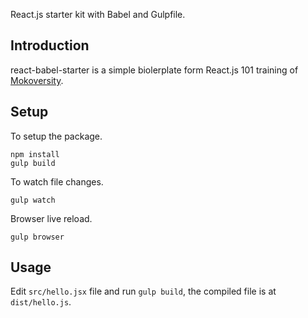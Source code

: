 React.js starter kit with Babel and Gulpfile.

## Introduction

react-babel-starter is a simple biolerplate form React.js 101 training of [Mokoversity](https://www.mokoversity.com).

## Setup

To setup the package.

```
npm install
gulp build
```

To watch file changes.

```
gulp watch
```

Browser live reload.

```
gulp browser
```

## Usage

Edit ```src/hello.jsx``` file and run ```gulp build```, the compiled file is at ```dist/hello.js```.